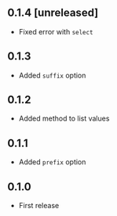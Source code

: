 ## 0.1.4 [unreleased]

- Fixed error with `select`

## 0.1.3

- Added `suffix` option

## 0.1.2

- Added method to list values

## 0.1.1

- Added `prefix` option

## 0.1.0

- First release

